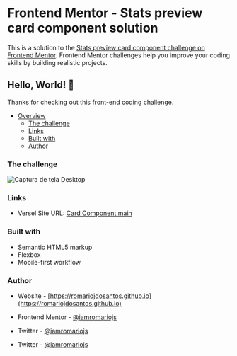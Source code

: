 # Frontend Mentor - Stats preview card component solution

This is a solution to the [Stats preview card component challenge on Frontend Mentor](https://www.frontendmentor.io/challenges/stats-preview-card-component-8JqbgoU62). Frontend Mentor challenges help you improve your coding skills by building realistic projects. 

## Hello, World! 👋 

Thanks for checking out this front-end coding challenge.

- [Overview](#overview)
  - [The challenge](#the-challenge)
  - [Links](#links)
  - [Built with](#built-with)
  - [Author](#author)

### The challenge 

![Captura de tela Desktop](/design/desktop-preview.jpg)

### Links

- Versel Site URL: [Card Component main](https://card-component-main.vercel.app)


### Built with 

- Semantic HTML5 markup
- Flexbox
- Mobile-first workflow

### Author 

- Website - [https://romariojdosantos.github.io](https://romariojdosantos.github.io)

- Frontend Mentor - [@iamromariojs](https://www.frontendmentor.io/profile/iamromariojs)

- Twitter - [@iamromariojs](https://www.twitter.com/iamromariojs)

- Twitter - [@iamromariojs](https://www.twitter.com/iamromariojs)

